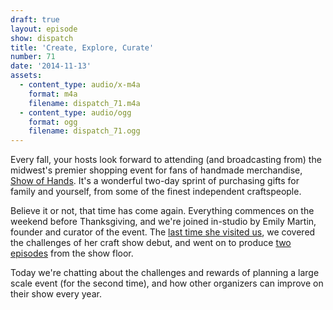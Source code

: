 ```yaml
---
draft: true
layout: episode
show: dispatch
title: 'Create, Explore, Curate'
number: 71
date: '2014-11-13'
assets:
  - content_type: audio/x-m4a
    format: m4a
    filename: dispatch_71.m4a
  - content_type: audio/ogg
    format: ogg
    filename: dispatch_71.ogg
---
```

Every fall, your hosts look forward to attending (and broadcasting from) the midwest's premier shopping event for fans of handmade merchandise, [Show of Hands](http://showofhandschicago.com). It's a wonderful two-day sprint of purchasing gifts for family and yourself, from some of the finest independent craftspeople.

Believe it or not, that time has come again. Everything commences on the weekend before Thanksgiving, and we're joined in-studio by Emily Martin, founder and curator of the event. The [last time she visited us](https://machine.fm/dispatch/20), we covered the challenges of her craft show debut, and went on to produce [two](https://machine.fm/dispatch/22) [episodes](https://machine.fm/dispatch/23) from the show floor.

Today we're chatting about the challenges and rewards of planning a large scale event (for the second time), and how other organizers can improve on their show every year.